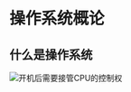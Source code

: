 # 操作系统概论



## 什么是操作系统

![开机后需要接管CPU的控制权](https://image-hosting.jellyfishmix.com/20200626120544.png)



